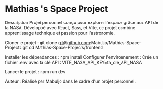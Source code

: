 # Mathias 's Space Project

Description
Projet personnel conçu pour explorer l'espace grâce aux API de la NASA. Développé avec React, Sass, et Vite, ce projet combine apprentissage technique et passion pour l'astronomie.


Cloner le projet :
git clone git@github.com:Mabuljo/Mathias-Space-Projects.git
cd Mathias-Space-Projects/frontend

Installer les dépendances :
npm install
Configurer l'environnement :
Crée un fichier .env avec ta clé API :
VITE_NASA_API_KEY=ta_cle_API_NASA

Lancer le projet :
npm run dev

Auteur :
Réalisé par Mabuljo dans le cadre d'un projet personnel.